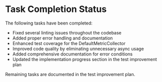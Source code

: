 # Task Completion Status

The following tasks have been completed:

- Fixed several linting issues throughout the codebase
- Added proper error handling and documentation
- Enhanced test coverage for the DefaultMetricCollector
- Improved code quality by eliminating unnecessary async usage
- Added comprehensive documentation for error conditions
- Updated the implementation progress section in the test improvement plan

Remaining tasks are documented in the test improvement plan.
